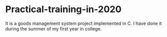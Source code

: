 # Practical-training-in-2020

It is a goods management system project implemented in C. I have done it during the summer of my first year in college. 
